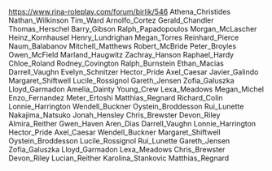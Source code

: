 https://www.rina-roleplay.com/forum/birlik/546
Athena_Christides
Nathan_Wilkinson
Tim_Ward
Arnolfo_Cortez
Gerald_Chandler
Thomas_Herschel
Barry_Gibson
Ralph_Papadopoulos
Morgan_McLascher
Heinz_Kornhausel
Henry_Lundrighan
Megan_Torres
Reinhard_Pierce
Naum_Balabanov
Mitchell_Matthews
Robert_McBride
Peter_Broyles
Owen_McField
Marland_Haugwitz
Zachray_Hanson
Raphael_Hardy
Chloe_Roland
Rodney_Covington
Ralph_Burnstein
Ethan_Macias
Darrell_Vaughn
Evelyn_Schnitzer
Hector_Pride
Axel_Caesar
Javier_Galindo
Margaret_Shiftwell
Lucile_Rossignol
Gareth_Jensen
Zofia_Galuszka
Lloyd_Garmadon
Amelia_Dainty
Young_Crew
Lexa_Meadows
Megan_Michel
Enzo_Fernandez
Meter_Ertoshi
Matthias_Regnard
Richard_Colin
Lonnie_Harrington
Wendell_Buckner
Oystein_Broddesson
Rui_Lunette
Nakajima_Natsuko
Jonah_Hensley
Chris_Brewster
Devon_Riley
Almira_Reither
Gwen_Haven
Aren_Dias
Darrell_Vaughn
Lonnie_Harrington
Hector_Pride
Axel_Caesar
Wendell_Buckner
Margaret_Shiftwell
Oystein_Broddesson
Lucile_Rossignol
Rui_Lunette
Gareth_Jensen
Zofia_Galuszka
Lloyd_Garmadon
Lexa_Meadows
Chris_Brewster
Devon_Riley
Lucian_Reither
Karolina_Stankovic
Matthias_Regnard
